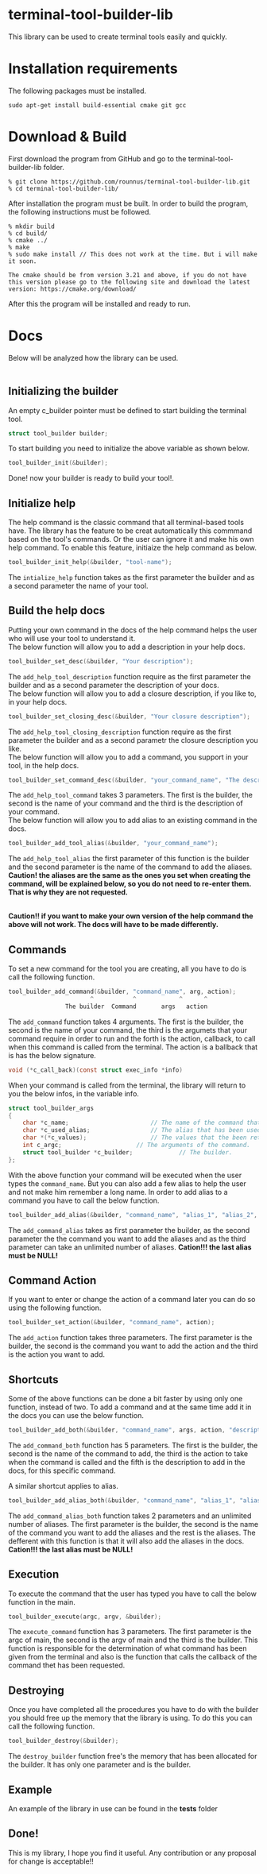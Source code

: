 # terminal-tool-builder-lib 
This library can be used to create terminal tools easily and quickly. 

# Installation requirements
The following packages must be installed.<br>
```
sudo apt-get install build-essential cmake git gcc
```

# Download & Build

First download the program from GitHub and go to the terminal-tool-builder-lib folder.

```
% git clone https://github.com/rounnus/terminal-tool-builder-lib.git
% cd terminal-tool-builder-lib/
```

After installation the program must be built. In order to build the program, the following instructions must be
followed.<br>

```
% mkdir build
% cd build/
% cmake ../
% make
% sudo make install // This does not work at the time. But i will make it soon.
```

`
The cmake should be from version 3.21 and above, if you do not have this version please go to the following site and download the latest version:
https://cmake.org/download/
`

After this the program will be installed and ready to run.

# Docs

Below will be analyzed how the library can be used.<br><br>

## Initializing the builder
An empty c_builder pointer must be defined to start building the terminal tool.
```C
struct tool_builder builder;
``` 
To start building you need to initialize the above variable as shown below.
```C
tool_builder_init(&builder);
```
Done! now your builder is ready to build your tool!.

## Initialize help
The help command is the classic command that all terminal-based tools have. The library has the feature to be creat automatically this commmand based on the tool's commands. Or the user can ignore it and make his own help command.
To enable this feature, initiaize the help command as below.
```C
tool_builder_init_help(&builder, "tool-name");
```
The `intialize_help` function takes as the first parameter the builder and as a second parameter the name of your tool.

## Build the help docs
Putting your own command in the docs of the help command helps the user who will use your tool to understand it.<br>
The below function will allow you to add a description in your help docs.
```C
tool_builder_set_desc(&builder, "Your description");	
```
The `add_help_tool_description` function require as the first parameter the builder and as a second parameter the description of your docs.<br>
The below function will allow you to add a closure description, if you like to, in your help docs.
```C
tool_builder_set_closing_desc(&builder, "Your closure description");	
```
The `add_help_tool_closing_description` function require as the first parameter the builder and as a second parametr the closure description you like.<br>
The below function will allow you to add a command, you support in your tool, in the help docs.
```C
tool_builder_set_command_desc(&builder, "your_command_name", "The description of your command");
```
The `add_help_tool_command` takes 3 parameters. The first is the builder, the second is the name of your command and the third is the description of your  command.<br>
The below function will allow you to add alias to an existing command in the docs.
```C
tool_builder_add_tool_alias(&builder, "your_command_name");
```
The `add_help_tool_alias` the first parameter of this function is the builder and the second parameter is the name of the command to add the aliases.<br>
**Caution! the aliases are the same as the ones you set when creating the command, will be explained below, so you do not need to re-enter them. That is why they are not requested.**<br><br>

**Caution!! if you want to make your own version of the help command the above will not work. The docs will have to be made differently.**

## Commands
To set a new command for the tool you are creating, all you have to do is call the following function. 
```C
tool_builder_add_command(&builder, "command_name", arg, action);
            		   ^           ^            ^      ^
        		The builder  Command       args   action
```
The `add_command` function takes 4 arguments. The first is the builder, the second is the name of your command, the third is the argumets that your command require in order to run and the forth is the action, callback, to call when this command is called from the terminal. The action is a ballback that is has the below signature.
```C
void (*c_call_back)(const struct exec_info *info)
```
When your command is called from the terminal, the library will return to you the below infos, in the variable info.
```C
struct tool_builder_args 
{
	char *c_name;						// The name of the command that has been executed.
	char *c_used_alias;					// The alias that has been used.
	char *(*c_values);					// The values that the been retrieved. Must be freed when there is no more use.
	int c_argc;						// The arguments of the command.
	struct tool_builder *c_builder;				// The builder.
};
```
With the above function your command will be executed when the user types the `command_name`. But you can also add a few alias
to help the user and not make him remember a long name.
In order to add alias to a command you have to call the below function.
```C
tool_builder_add_alias(&builder, "command_name", "alias_1", "alias_2", "alias_3", NULL);
```
The `add_command_alias` takes as first parameter the builder, as the second parameter the the command you want to add the aliases and as the third parameter can take an unlimited number of aliases.
**Cation!!! the last alias must be NULL!**

## Command Action

If you want to enter or change the action of a command later you can do so using the following function. 
```C
tool_builder_set_action(&builder, "command_name", action);
```
The `add_action` function takes three parameters. The first parameter is the builder, the second is the command you want to add the action and the third is the action you want to add.

## Shortcuts
Some of the above functions can be done a bit faster by using only one function, instead of two. 
Το add a command and at the same time add it in the docs you can use the below function.
```C
tool_builder_add_both(&builder, "command_name", args, action, "description")
```
The `add_command_both` function has 5 parameters. The first is the builder, the second is the name of the command to add, the third is the action to take when the command is called and the fifth is the description to add in the docs, for this specific command.

Α similar shortcut applies to alias.
```C
tool_builder_add_alias_both(&builder, "command_name", "alias_1", "alias_2", "alias_3", NULL)
```
The `add_command_alias_both` function takes 2 parameters and an unlimited number of aliases. The first parameter is the builder, the second is the name of the command you want to add the aliases and the rest is the aliases. The defferent with this function is that it will also add the aliases in the docs.<br>
**Cation!!! the last alias must be NULL!**

## Execution
To execute the command that the user has typed you have to call the below function in the main.
```C
tool_builder_execute(argc, argv, &builder);
```
The `execute_command` function has 3 parameters. The first parameter is the argc of main, the second is the argv of main and the third is the builder.
This function is responsible for the determination of what command has been given from the terminal and also is the function that calls the callback of the command thet has been requested.

## Destroying
Once you have completed all the procedures you have to do with the builder you should free up the memory that the library is using. To do this you can call the following function. 
```C
tool_builder_destroy(&builder);
```
The `destroy_builder` function free's the memory that has been allocated for the builder. It has only one parameter and is the builder. 

## Example
An example of the library in use can be found in the **tests** folder

## Done!
This is my library, I hope you find it useful. Any contribution or any proposal for change is acceptable!! 
